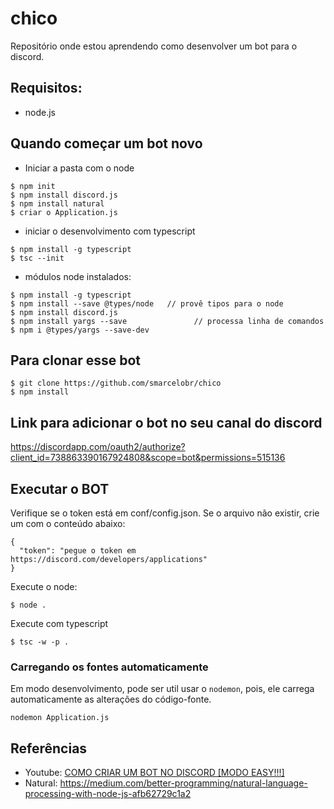 # chico
Repositório onde estou aprendendo como desenvolver um bot para o discord.

## Requisitos:
  - node.js
  
## Quando começar um bot novo
  - Iniciar a pasta com o node

```  
$ npm init
$ npm install discord.js
$ npm install natural
$ criar o Application.js  
```  

  - iniciar o desenvolvimento com typescript

```
$ npm install -g typescript
$ tsc --init  
```  

  - módulos node instalados:

```
$ npm install -g typescript
$ npm install --save @types/node   // provê tipos para o node
$ npm install discord.js
$ npm install yargs --save               // processa linha de comandos
$ npm i @types/yargs --save-dev 
```


## Para clonar esse bot
```
$ git clone https://github.com/smarcelobr/chico
$ npm install
```
## Link para adicionar o bot no seu canal do discord

https://discordapp.com/oauth2/authorize?client_id=738863390167924808&scope=bot&permissions=515136

## Executar o BOT

Verifique se o token está em conf/config.json. Se o arquivo não existir, crie um com o conteúdo
abaixo:

```
{
  "token": "pegue o token em https://discord.com/developers/applications"
}
```

Execute o node:

```
$ node .
```

Execute com typescript

```
$ tsc -w -p .
```

### Carregando os fontes automaticamente

Em modo desenvolvimento, pode ser util usar o `nodemon`, pois, ele 
carrega automaticamente as alterações do código-fonte.

```
nodemon Application.js
```

## Referências

- Youtube: [COMO CRIAR UM BOT NO DISCORD \[MODO EASY!!!\]](https://www.youtube.com/watch?v=L2QgVT-I67w)
- Natural: https://medium.com/better-programming/natural-language-processing-with-node-js-afb62729c1a2
